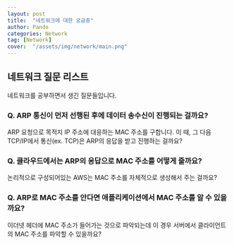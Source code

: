 ```yaml
---
layout: post
title:  "네트워크에 대한 궁금증"
author: Pando
categories: Network
tag: [Network]
cover:  "/assets/img/network/main.png"
---
```


## 네트워크 질문 리스트
네트워크를 공부하면서 생긴 질문들입니다.

### Q. ARP 통신이 먼저 선행된 후에 데이터 송수신이 진행되는 걸까요?

ARP 요청으로 목적지 IP 주소에 대응하는 MAC 주소를 구합니다.
이 때, 그 다음 TCP/IP에서 통신(ex. TCP)은 ARP의 응답을 받고 진행하는 걸까요?

### Q. 클라우드에서는 ARP의 응답으로 MAC 주소를 어떻게 줄까요?

논리적으로 구성되어있는 AWS는 MAC 주소를 자체적으로 생성해서 주는 걸까요?

### Q. ARP로 MAC 주소를 안다면 애플리케이션에서 MAC 주소를 알 수 있을까요?
이더넷 헤더에 MAC 주소가 들어가는 것으로 파악되는데 이 경우 서버에서 클라이언트의 MAC 주소를 파악할 수 있을까요?